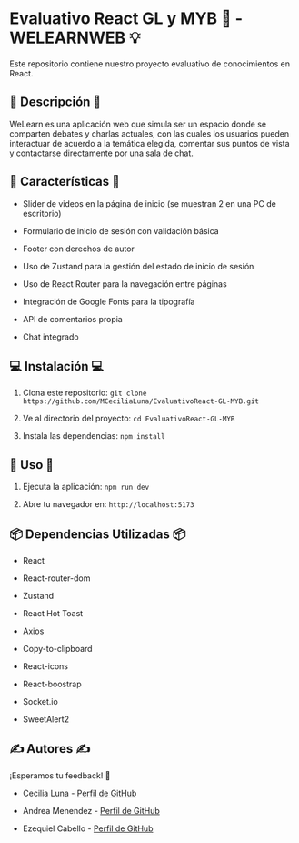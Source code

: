#   

# Evaluativo React GL y MYB 🚀 - WELEARNWEB 💡

  

Este repositorio contiene nuestro proyecto evaluativo de  conocimientos en React.

  

## 📖 Descripción 📖

  

WeLearn es una aplicación web que simula ser un espacio donde se comparten debates y charlas actuales, con las cuales los usuarios pueden interactuar de acuerdo a la temática elegida, comentar sus puntos de vista y contactarse directamente por una sala de chat.

  

## 🔎 Características 🔎

  

- Slider de videos en la página de inicio (se muestran 2 en una PC de escritorio)

- Formulario de inicio de sesión con validación básica

- Footer con derechos de autor

- Uso de Zustand para la gestión del estado de inicio de sesión

- Uso de React Router para la navegación entre páginas

- Integración de Google Fonts para la tipografía

- API de comentarios propia

- Chat integrado


  

## 💻 Instalación 💻

  

1. Clona este repositorio: `git clone https://github.com/MCeciliaLuna/EvaluativoReact-GL-MYB.git`

2. Ve al directorio del proyecto: `cd EvaluativoReact-GL-MYB`

3. Instala las dependencias: ```npm install```

  

## 💾 Uso 💾

  

1. Ejecuta la aplicación: ```npm run dev```

2. Abre tu navegador en: `http://localhost:5173`

  

##  📦 Dependencias Utilizadas 📦

  

- React

- React-router-dom

- Zustand

- React Hot Toast

- Axios

- Copy-to-clipboard

- React-icons

- React-boostrap

- Socket.io

- SweetAlert2
  

##  ✍ Autores ✍

¡Esperamos tu feedback! 🤩


- Cecilia Luna - [Perfil de GitHub](https://github.com/MCeciliaLuna)

- Andrea Menendez - [Perfil de GitHub](https://github.com/andimenendez)

- Ezequiel Cabello - [Perfil de GitHub](https://github.com/Kibbax)
